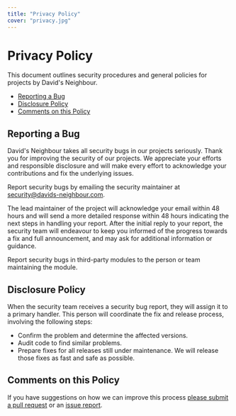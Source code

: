 ```yaml
---
title: "Privacy Policy"
cover: "privacy.jpg"
---
```


# Privacy Policy

This document outlines security procedures and general policies for projects by David's Neighbour.

* [Reporting a Bug](#reporting-a-bug)
* [Disclosure Policy](#disclosure-policy)
* [Comments on this Policy](#comments-on-this-policy)

## Reporting a Bug

David's Neighbour takes all security bugs in our projects seriously. Thank you for improving the security of our projects. We appreciate your efforts and responsible disclosure and will make every effort to acknowledge your contributions and fix the underlying issues.

Report security bugs by emailing the security maintainer at [security@davids-neighbour.com](mailto:security@davids-neighbour.com).

The lead maintainer of the project will acknowledge your email within 48 hours and will send a more detailed response within 48 hours indicating the next steps in handling your report. After the initial reply to your report, the security team will endeavour to keep you informed of the progress towards a fix and full announcement, and may ask for additional information or guidance.

Report security bugs in third-party modules to the person or team maintaining the module.

## Disclosure Policy

When the security team receives a security bug report, they will assign it to a primary handler. This person will coordinate the fix and release process, involving the following steps:

* Confirm the problem and determine the affected versions.
* Audit code to find similar problems.
* Prepare fixes for all releases still under maintenance. We will release those fixes as fast and safe as possible.

## Comments on this Policy

If you have suggestions on how we can improve this process [please submit a pull request](https://github.com/davidsneighbour/davids-neighbour.com/edit/main/content/policies/security/index.md) or an [issue report](https://github.com/davidsneighbour/davids-neighbour.com/issues).
